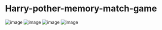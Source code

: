# Harry-pother-memory-match-game
![image](https://user-images.githubusercontent.com/93603693/223564498-83be4c86-5540-4fe4-a985-b5a50938a9b4.png)
![image](https://user-images.githubusercontent.com/93603693/223564549-4858b97b-8278-4325-8240-42daf9c0a6a0.png)
![image](https://user-images.githubusercontent.com/93603693/223564586-6ebc6020-8915-4463-b418-06ce97540ddc.png)
![image](https://user-images.githubusercontent.com/93603693/223564660-2abba7a5-0ef7-4d2a-a352-761d4d8e3ff9.png)

